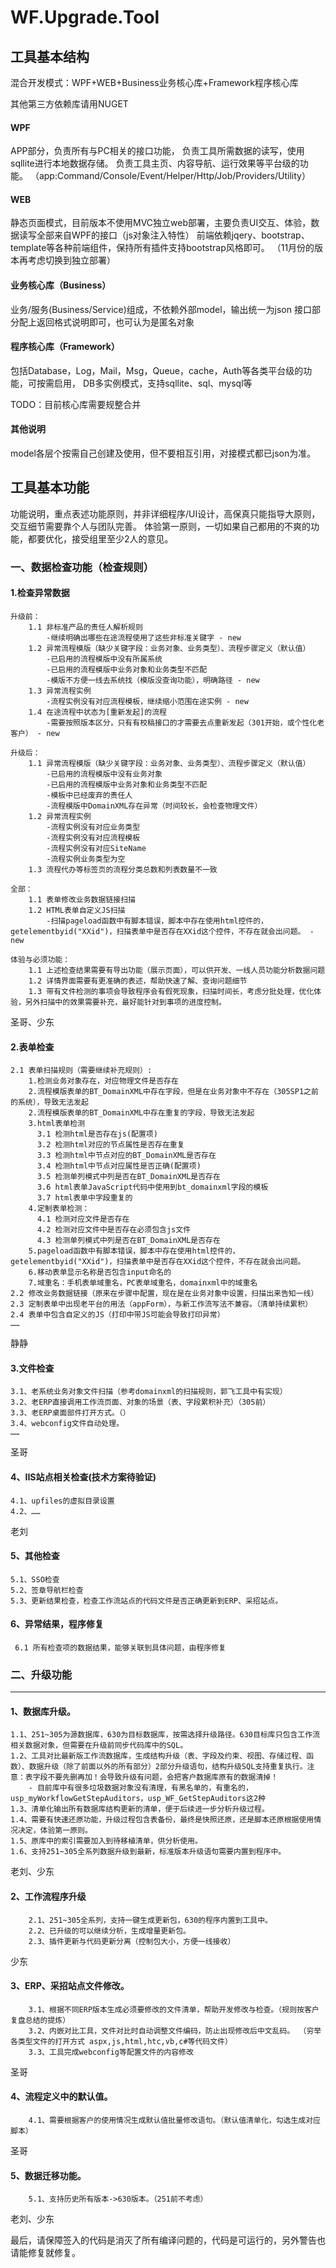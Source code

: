# WF.Upgrade.Tool
## 工具基本结构
混合开发模式：WPF+WEB+Business业务核心库+Framework程序核心库

其他第三方依赖库请用NUGET

#### WPF
APP部分，负责所有与PC相关的接口功能，
负责工具所需数据的读写，使用sqllite进行本地数据存储。
负责工具主页、内容导航、运行效果等平台级的功能。
（app:Command/Console/Event/Helper/Http/Job/Providers/Utility）

#### WEB
静态页面模式，目前版本不使用MVC独立web部署，主要负责UI交互、体验，数据读写全部来自WPF的接口（js对象注入特性）
前端依赖jqery、bootstrap、template等各种前端组件，保持所有插件支持bootstrap风格即可。
（11月份的版本再考虑切换到独立部署）

#### 业务核心库（Business）
业务/服务(Business/Service)组成，不依赖外部model，输出统一为json
接口部分配上返回格式说明即可，也可认为是匿名对象

#### 程序核心库（Framework）
包括Database，Log，Mail，Msg，Queue，cache，Auth等各类平台级的功能，可按需启用，
DB多实例模式，支持sqllite、sql、mysql等

TODO：目前核心库需要规整合并

#### 其他说明
model各层个按需自己创建及使用，但不要相互引用，对接模式都已json为准。


## 工具基本功能
功能说明，重点表述功能原则，并非详细程序/UI设计，高保真只能指导大原则，交互细节需要靠个人与团队完善。
体验第一原则，一切如果自己都用的不爽的功能，都要优化，接受组里至少2人的意见。

### 一、数据检查功能（检查规则）

#### 1.检查异常数据
    升级前：
        1.1 非标准产品的责任人解析规则
            -继续明确出哪些在途流程使用了这些非标准关键字 - new
        1.2 异常流程模版（缺少关键字段：业务对象、业务类型）、流程步骤定义（默认值）
            -已启用的流程模版中没有所属系统
            -已启用的流程模版中业务对象和业务类型不匹配
            -模版不方便一线去系统找（模版没查询功能），明确路径 - new
        1.3 异常流程实例
            -流程实例没有对应流程模板，继续缩小范围在途实例 - new
        1.4 在途流程中状态为[重新发起]的流程   
            -需要按照版本区分，只有有校稿接口的才需要去点重新发起（301开始，或个性化老客户） - new

    升级后：
        1.1 异常流程模版（缺少关键字段：业务对象、业务类型）、流程步骤定义（默认值）
            -已启用的流程模版中没有业务对象
            -已启用的流程模版中业务对象和业务类型不匹配
            -模板中已经废弃的责任人
            -流程模版中DomainXML存在异常（时间较长，会检查物理文件）
        1.2 异常流程实例
            -流程实例没有对应业务类型
            -流程实例没有对应流程模板
            -流程实例没有对应SiteName
            -流程实例业务类型为空
        1.3 流程代办等标签页的流程分类总数和列表数量不一致

    全部：
        1.1 表单修改业务数据链接扫描
        1.2 HTML表单自定义JS扫描
            -扫描pageload函数中有脚本错误，脚本中存在使用html控件的，getelementbyid("XXid")，扫描表单中是否存在XXid这个控件，不存在就会出问题。 - new

    体验与必须功能：
        1.1 上述检查结果需要有导出功能（展示页面），可以供开发、一线人员功能分析数据问题
        1.2 详情界面需要有更准确的表述，帮助快速了解、查询问题细节
        1.3 带有文件检测的事项会导致程序会有假死现象，扫描时间长，考虑分批处理，优化体验，另外扫描中的效果需要补充，最好能针对到事项的进度控制。

圣哥、少东    
    

#### 2.表单检查
    2.1 表单扫描规则（需要继续补充规则）: 
        1.检测业务对象存在，对应物理文件是否存在
        2.流程模版表单的BT_DomainXML中存在字段，但是在业务对象中不存在（305SP1之前的系统），导致无法发起
        2.流程模版表单的BT_DomainXML中存在重复的字段，导致无法发起
        3.html表单检测
          3.1 检测html是否存在js(配置项)
          3.2 检测html对应的节点属性是否存在重复
          3.3 检测html中节点对应的BT_DomainXML是否存在
          3.4 检测html中节点对应属性是否正确(配置项)
          3.5 检测单列模式中列是否在BT_DomainXML是否存在
          3.6 html表单JavaScript代码中使用到bt_domainxml字段的模板
          3.7 html表单中字段重复的
        4.定制表单检测：
          4.1 检测对应文件是否存在
          4.2 检测对应文件中是否存在必须包含js文件
          4.3 检测单列模式中列是否在BT_DomainXML是否存在 
        5.pageload函数中有脚本错误，脚本中存在使用html控件的，getelementbyid("XXid")，扫描表单中是否存在XXid这个控件，不存在就会出问题。
        6.移动表单显示名称是否包含input命名的      
        7.域重名：手机表单域重名，PC表单域重名，domainxml中的域重名
    2.2 修改业务数据链接（原来在步骤中配置，现在是在业务对象中设置，扫描出来告知一线）
    2.3 定制表单中出现老平台的用法（appForm），与新工作流写法不兼容。（清单持续累积）
    2.4 表单中包含自定义的JS（打印中带JS可能会导致打印异常）
    ……

静静

#### 3.文件检查
    3.1、老系统业务对象文件扫描（参考domainxml的扫描规则，郭飞工具中有实现）
    3.2、老ERP直接调用工作流页面、对象的场景（表、字段累积补充）（305前）
    3.3、老ERP桌面部件打开方式。（）
    3.4、webconfig文件自动处理。
    ……
圣哥

#### 4、IIS站点相关检查(技术方案待验证)
    4.1、upfiles的虚拟目录设置
    4.2、……
老刘


#### 5、其他检查
    5.1、SSO检查
    5.2、签章导航栏检查    
    5.3、更新结果检查，检查工作流站点的代码文件是否正确更新到ERP、采招站点。

#### 6、异常结果，程序修复
     6.1 所有检查项的数据结果，能够关联到具体问题，由程序修复

### 二、升级功能
- - - 

#### 1、数据库升级。
    1.1、251~305为源数据库，630为目标数据库，按需选择升级路径。630目标库只包含工作流相关数据对象，但需要在升级前同步代码库中的SQL。
    1.2、工具对比最新版工作流数据库，生成结构升级（表、字段及约束、视图、存储过程、函数）、数据升级（除了前面以外的所有部分）2部分升级语句，结构升级SQL支持重复执行。注意：表字段不要先删再加！会导致升级有问题，会把客户数据库原有的数据清掉！
        - 目前库中有很多垃圾数据对象没有清理，有黑名单的，有重名的，usp_myWorkflowGetStepAuditors，usp_WF_GetStepAuditors这2种
    1.3、清单化输出所有数据库结构更新的清单，便于后续进一步分析升级过程。        
    1.4、需要有快速还原功能，升级过程包含表备份，最终是快照还原，还是脚本还原根据使用情况决定，体验第一原则。
    1.5、原库中的索引需要加入到待移植清单，供分析使用。        
    1.6、支持251~305全系列数据升级到最新，标准版本升级语句需要内置到程序中。
    
        
老刘、少东

#### 2、工作流程序升级
        2.1、251~305全系列，支持一键生成更新包，630的程序内置到工具中。        
        2.2、已升级的可以继续分析，生成增量更新包。        
        2.3、插件更新与代码更新分离（控制包大小，方便一线接收）
少东

#### 3、ERP、采招站点文件修改。
        3.1、根据不同ERP版本生成必须要修改的文件清单，帮助开发修改与检查。（规则按客户复盘总结的提炼）        
        3.2、内嵌对比工具，文件对比时自动调整文件编码，防止出现修改后中文乱码。 （穷举各类型文件的打开方式 aspx,js,html,htc,vb,c#等代码文件）       
        3.3、工具完成webconfig等配置文件的内容修改
圣哥

#### 4、流程定义中的默认值。
        4.1、需要根据客户的使用情况生成默认值批量修改语句。（默认值清单化，勾选生成对应脚本）

圣哥
#### 5、数据迁移功能。
        5.1、支持历史所有版本->630版本。（251前不考虑）
老刘、少东



最后，请保障签入的代码是消灭了所有编译问题的，代码是可运行的，另外警告也请能修复就修复。
